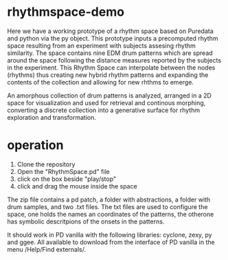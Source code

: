 # rhythmspace-demo
Here we have a working prototype of a rhythm space based on Puredata and python via the py object. This prototype inputs a precomputed rhythm space resulting from an experiment with subjects assesing rhythm similarity. The space contains nine EDM drum patterns which are spread around the space following the distance measures reported by the subjects in the experiment. This Rhythm Space can interpolate between the nodes (rhythms) thus creating new hybrid rhythm patterns and expanding the contents of the collection and allowing for new rhthms to emerge. 

An amorphous collection of drum patterns is analyzed, arranged in a 2D space for visualization and used for retrieval and continous morphing, converting a discrete collection into a generative surface for rhythm exploration and transformation.

# operation
1. Clone the repository
2. Open the "RhythmSpace.pd" file
3. click on the box beside "play/stop"
4. click and drag the mouse inside the space

The zip file contains a pd patch, a folder with abstractions, a folder with drum samples, and two .txt files. The txt files are used to configure the space, one holds the names an coordinates of the patterns, the otherone has symbolic descritpions of the onsets in the patterns. 

It should work in PD vanilla with the following libraries: cyclone, zexy, py and ggee. All available to download from the interface of PD vanilla in the menu /Help/Find externals/.
